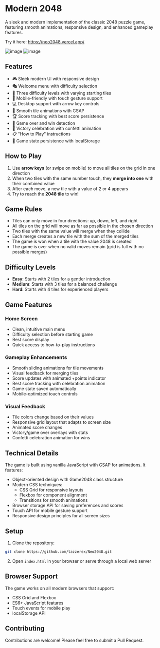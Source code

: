 # Modern 2048

A sleek and modern implementation of the classic 2048 puzzle game, featuring smooth animations, responsive design, and enhanced gameplay features.

Try it here: https://neo2048.vercel.app/

![image](https://github.com/user-attachments/assets/b85a8651-aeb3-4d35-b38b-ed85634eab92)
![image](https://github.com/user-attachments/assets/d4164dcf-6588-4512-a519-169b75ae28a4)



## Features

- 🎮 Sleek modern UI with responsive design
- 🎭 Welcome menu with difficulty selection
- 🔢 Three difficulty levels with varying starting tiles
- 📱 Mobile-friendly with touch gesture support
- 💻 Desktop support with arrow key controls
- 🌊 Smooth tile animations with GSAP
- 🏆 Score tracking with best score persistence
- 🎯 Game over and win detection
- 🎉 Victory celebration with confetti animation
- 📋 "How to Play" instructions
- 💾 Game state persistence with localStorage

## How to Play

1. Use **arrow keys** (or swipe on mobile) to move all tiles on the grid in one direction
2. When two tiles with the same number touch, they **merge into one** with their combined value
3. After each move, a new tile with a value of 2 or 4 appears
4. Try to reach the **2048 tile** to win!

## Game Rules

- Tiles can only move in four directions: up, down, left, and right
- All tiles on the grid will move as far as possible in the chosen direction
- Two tiles with the same value will merge when they collide
- Each merge creates a new tile with the sum of the merged tiles
- The game is won when a tile with the value 2048 is created
- The game is over when no valid moves remain (grid is full with no possible merges)

## Difficulty Levels

- **Easy**: Starts with 2 tiles for a gentler introduction
- **Medium**: Starts with 3 tiles for a balanced challenge
- **Hard**: Starts with 4 tiles for experienced players

## Game Features

### Home Screen
- Clean, intuitive main menu
- Difficulty selection before starting game
- Best score display
- Quick access to how-to-play instructions

### Gameplay Enhancements
- Smooth sliding animations for tile movements
- Visual feedback for merging tiles
- Score updates with animated +points indicator
- Best score tracking with celebration animation
- Game state saved automatically
- Mobile-optimized touch controls

### Visual Feedback
- Tile colors change based on their values
- Responsive grid layout that adapts to screen size
- Animated score changes
- Victory/game over overlays with stats
- Confetti celebration animation for wins

## Technical Details

The game is built using vanilla JavaScript with GSAP for animations. It features:

- Object-oriented design with Game2048 class structure
- Modern CSS techniques:
  - CSS Grid for responsive layouts
  - Flexbox for component alignment
  - Transitions for smooth animations
- Browser storage API for saving preferences and scores
- Touch API for mobile gesture support
- Responsive design principles for all screen sizes

## Setup

1. Clone the repository:
```bash
git clone https://github.com/lazzerex/Neo2048.git
```

2. Open `index.html` in your browser or serve through a local web server

## Browser Support

The game works on all modern browsers that support:
- CSS Grid and Flexbox
- ES6+ JavaScript features
- Touch events for mobile play
- localStorage API

## Contributing

Contributions are welcome! Please feel free to submit a Pull Request.
